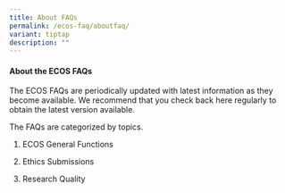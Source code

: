 ```yaml
---
title: About FAQs
permalink: /ecos-faq/aboutfaq/
variant: tiptap
description: ""
---
```

<h4>About the ECOS FAQs</h4>
<p>The ECOS FAQs are periodically updated with latest information as they
become available. We recommend that you check back here regularly to obtain
the latest version available.</p>
<p>The FAQs are categorized by topics.</p>
<ol data-tight="true" class="tight">
<li>
<p>ECOS General Functions</p>
</li>
<li>
<p>Ethics Submissions</p>
</li>
<li>
<p>Research Quality</p>
<p></p>
</li>
</ol>
<p></p>